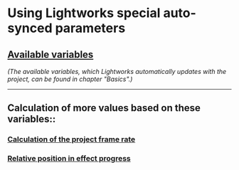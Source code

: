 # Using Lightworks special auto-synced parameters

## [Available variables](../Basics/Variables_etc/Auto_synced/README.md)  
   *(The available variables, which Lightworks automatically updates with the project, can be found in chapter "Basics".)*

---

## Calculation of more values based on these variables::

### [Calculation of the project frame rate](PROJECTfps.md)


### [Relative position in effect progress](progress/README.md)

